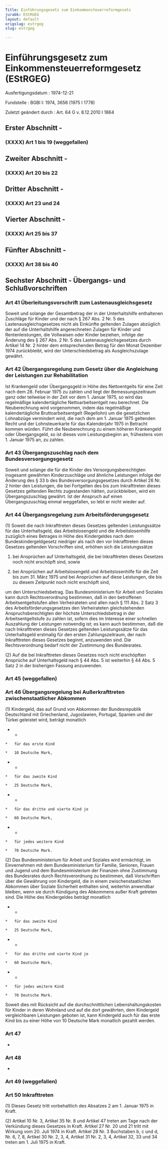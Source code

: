```yaml
---
Title: Einführungsgesetz zum Einkommensteuerreformgesetz
jurabk: EStRGEG
layout: default
origslug: estrgeg
slug: estrgeg

---
```


# Einführungsgesetz zum Einkommensteuerreformgesetz (EStRGEG)

Ausfertigungsdatum
:   1974-12-21

Fundstelle
:   BGBl I: 1974, 3656 (1975 I 1778)

Zuletzt geändert durch
:   Art. 64 G v. 8.12.2010 I 1864


## Erster Abschnitt - 



### (XXXX) Art 1 bis 19 (weggefallen)


## Zweiter Abschnitt - 



### (XXXX) Art 20 bis 22



## Dritter Abschnitt - 



### (XXXX) Art 23 und 24



## Vierter Abschnitt - 



### (XXXX) Art 25 bis 37



## Fünfter Abschnitt - 



### (XXXX) Art 38 bis 40



## Sechster Abschnitt - Übergangs- und Schlußvorschriften



### Art 41 Überleitungsvorschrift zum Lastenausgleichsgesetz

Soweit und solange der Gesamtbetrag der in der Unterhaltshilfe enthaltenen Zuschläge für Kinder und der nach § 267 Abs. 2 Nr. 5 des Lastenausgleichsgesetzes nicht als Einkünfte geltenden Zulagen abzüglich der auf die Unterhaltshilfe angerechneten Zulagen für Kinder und Rentenleistungen, die Vollwaisen oder Kinder beziehen, infolge der Änderung des § 267 Abs. 2 Nr. 5 des Lastenausgleichsgesetzes durch Artikel 14 Nr. 2 hinter dem entsprechenden Betrag für den Monat Dezember 1974 zurückbleibt, wird der Unterschiedsbetrag als Ausgleichszulage gewährt.


### Art 42 Übergangsregelung zum Gesetz über die Angleichung der Leistungen zur Rehabilitation

Ist Krankengeld oder Übergangsgeld in Höhe des Nettoentgelts für eine Zeit nach dem 28. Februar 1975 zu zahlen und liegt der Bemessungszeitraum ganz oder teilweise in der Zeit vor dem 1. Januar 1975, so wird das regelmäßige kalendertägliche Nettoarbeitsentgelt neu berechnet. Die Neuberechnung wird vorgenommen, indem das regelmäßige kalendertägliche Bruttoarbeitsentgelt (Regellohn) um die gesetzlichen Lohnabzüge vermindert wird, die nach dem am 1. Januar 1975 geltenden Recht und der Lohnsteuerkarte für das Kalenderjahr 1975 in Betracht kommen würden. Führt die Neuberechnung zu einem höheren Krankengeld oder Übergangsgeld, so ist dieses vom Leistungsbeginn an, frühestens vom 1. Januar 1975 an, zu zahlen.


### Art 43 Übergangszuschlag nach dem Bundesversorgungsgesetz

Soweit und solange die für die Kinder des Versorgungsberechtigten insgesamt gewährten Kinderzuschläge und ähnliche Leistungen infolge der Änderung des § 33 b des Bundesversorgungsgesetzes durch Artikel 26 Nr. 2 hinter den Leistungen, die bei Fortgelten des bis zum Inkrafttreten dieses Gesetzes geltenden Rechts zugestanden hätten, zurückbleiben, wird ein Übergangszuschlag gewährt. Ist der Anspruch auf einen Übergangszuschlag einmal weggefallen, so lebt er nicht wieder auf.


### Art 44 Übergangsregelung zum Arbeitsförderungsgesetz

(1) Soweit die nach Inkrafttreten dieses Gesetzes geltenden Leistungssätze für das Unterhaltsgeld, das Arbeitslosengeld und die Arbeitslosenhilfe zuzüglich eines Betrages in Höhe des Kindergeldes nach dem Bundeskindergeldgesetz niedriger als nach den vor Inkrafttreten dieses Gesetzes geltenden Vorschriften sind, erhöhen sich die Leistungssätze

1.  bei Ansprüchen auf Unterhaltsgeld, die bei Inkrafttreten dieses Gesetzes noch nicht erschöpft sind, sowie


2.  bei Ansprüchen auf Arbeitslosengeld und Arbeitslosenhilfe für die Zeit bis zum 31. März 1975 und bei Ansprüchen auf diese Leistungen, die bis zu diesem Zeitpunkt noch nicht erschöpft sind,



um den Unterschiedsbetrag. Das Bundesministerium für Arbeit und Soziales kann durch Rechtsverordnung bestimmen, daß in den betroffenen Arbeitsentgeltstufen allen Verheirateten und allen nach § 111 Abs. 2 Satz 3 des Arbeitsförderungsgesetzes den Verheirateten gleichstehenden Anspruchsberechtigten der höchste Unterschiedsbetrag in der Arbeitsentgeltstufe zu zahlen ist, sofern dies im Interesse einer schnellen Auszahlung der Leistungen notwendig ist; es kann auch bestimmen, daß die nach Inkrafttreten dieses Gesetzes geltenden Leistungssätze für das Unterhaltsgeld erstmalig für den ersten Zahlungszeitraum, der nach Inkrafttreten dieses Gesetzes beginnt, anzuwenden sind. Die Rechtsverordnung bedarf nicht der Zustimmung des Bundesrates.

(2) Auf die bei Inkrafttreten dieses Gesetzes noch nicht erschöpften Ansprüche auf Unterhaltsgeld nach § 44 Abs. 5 ist weiterhin § 44 Abs. 5 Satz 2 in der bisherigen Fassung anzuwenden.


### Art 45 (weggefallen)



### Art 46 Übergangsregelung bei Außerkrafttreten zwischenstaatlicher Abkommen

(1) Kindergeld, das auf Grund von Abkommen der Bundesrepublik Deutschland mit Griechenland, Jugoslawien, Portugal, Spanien und der Türkei geleistet wird, beträgt monatlich

*    *
    *   für das erste Kind

    *   10 Deutsche Mark,


*    *
    *   für das zweite Kind

    *   25 Deutsche Mark,


*    *
    *   für das dritte und vierte Kind je

    *   60 Deutsche Mark,


*    *
    *   für jedes weitere Kind

    *   70 Deutsche Mark.




(2) Das Bundesministerium für Arbeit und Soziales wird ermächtigt, im Einvernehmen mit dem Bundesministerium für Familie, Senioren, Frauen und Jugend und dem Bundesministerium der Finanzen ohne Zustimmung des Bundesrates durch Rechtsverordnung zu bestimmen, daß Vorschriften über die Gewährung von Kindergeld, die in einem zwischenstaatlichen Abkommen über Soziale Sicherheit enthalten sind, weiterhin anwendbar bleiben, wenn sie durch Kündigung des Abkommens außer Kraft getreten sind.
Die Höhe des Kindergeldes beträgt monatlich

*    *
    *   für das zweite Kind

    *   25 Deutsche Mark,


*    *
    *   für das dritte und vierte Kind je

    *   60 Deutsche Mark,


*    *
    *   für jedes weitere Kind

    *   70 Deutsche Mark.



Soweit dies mit Rücksicht auf die durchschnittlichen Lebenshaltungskosten für Kinder in deren Wohnland und auf die dort gewährten, dem Kindergeld vergleichbaren Leistungen geboten ist, kann Kindergeld auch für das erste Kind bis zu einer Höhe von 10 Deutsche Mark monatlich gezahlt werden.


### Art 47

-


### Art 48

-


### Art 49 (weggefallen)



### Art 50 Inkrafttreten

(1) Dieses Gesetz tritt vorbehaltlich des Absatzes 2 am 1. Januar 1975 in Kraft.

(2) Artikel 10 Nr. 3, Artikel 35 Nr. 8 und Artikel 47 treten am Tage nach der Verkündung dieses Gesetzes in Kraft. Artikel 27 Nr. 20 und 21 tritt mit Wirkung vom 20. Juli 1974 in Kraft. Artikel 28 Nr. 3 Buchstaben b, c und d, Nr. 6, 7, 8, Artikel 30 Nr. 2, 3, 4, Artikel 31 Nr. 2, 3, 4, Artikel 32, 33 und 34 treten am 1. Juli 1975 in Kraft.

